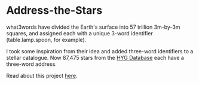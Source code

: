 # Address-the-Stars

what3words have divided the Earth's surface into 57 trillion 3m-by-3m squares, and assigned each with a unique 3-word identifier
(table.lamp.spoon, for example). 

I took some inspiration from their idea and added three-word identifiers to a stellar catalogue. Now 87,475 stars from the <a href="https://github.com/astronexus/HYG-Database">HYG Database</a> each have a three-word address. 

Read about this project <a href="https://medium.com/@CallumMessiter/addressing-the-stars-5b8919066c00#.2rw0wmj2i">here</a>.

